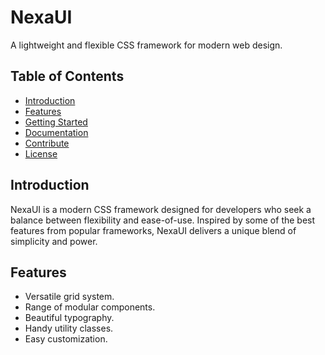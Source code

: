 # NexaUI

A lightweight and flexible CSS framework for modern web design.

## Table of Contents

- [Introduction](#introduction)
- [Features](#features)
- [Getting Started](#getting-started)
- [Documentation](#documentation)
- [Contribute](#contribute)
- [License](#license)

## Introduction

NexaUI is a modern CSS framework designed for developers who seek a balance between flexibility and ease-of-use. Inspired by some of the best features from popular frameworks, NexaUI delivers a unique blend of simplicity and power.

## Features

- Versatile grid system.
- Range of modular components.
- Beautiful typography.
- Handy utility classes.
- Easy customization.
